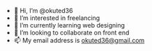 - 👋 Hi, I’m @okuted36
- 👀 I’m interested in freelancing
- 🌱 I’m currently learning web designing
- 💞️ I’m looking to collaborate on front end
- 📫 My email address is okuted36@gmail.com

<!---
okuted36/okuted36 is a ✨ special ✨ repository because its `README.md` (this file) appears on your GitHub profile.
You can click the Preview link to take a look at your changes.
--->
